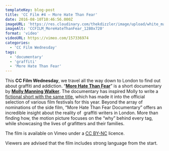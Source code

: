 ```yaml
---
templateKey: blog-post
title: 'CC Film #4 – More Hate Than Fear'
date: 2016-08-10T10:46:56.000Z
imageURL: 'https://res.cloudinary.com/thekdizzler/image/upload/white_market/2016/08/CCFILM_MoreHateThanFear_1280x720.jpg'
imageAlt: 'CCFILM_MoreHateThanFear_1280x720'
format: 'video'
videoURL: https://vimeo.com/157336974
categories:
  - 'CC Film Wednesday'
tags:
  - 'documentary'
  - 'graffiti'
  - 'More Hate Than Fear'
---
```


This **CC Film Wednesday**, we travel all the way down to London to find out about graffiti and addiction. “**[More Hate Than Fear](https://vimeo.com/157336974)**” is a short documentary by [**Molly Manning Walker**](http://www.mollymanningwalker.com/). The documentary has inspired Molly to write a [fictional short with the same title](http://www.morehatethanfear.com/), which has made it into the official selection of various film festivals for this year. Beyond the array of nominations of the side film, “More Hate Than Fear Documentary” offers an incredible insight about the reality of  graffiti writers in London. More than finding how, the motion picture focuses on the “why” behind every tag, while showcasing the lives of grafitters and their families.

The film is available on Vimeo under a [CC BY-NC](https://creativecommons.org/licenses/by-nc/3.0/) licence.

Viewers are advised that the film includes strong language from the start.
